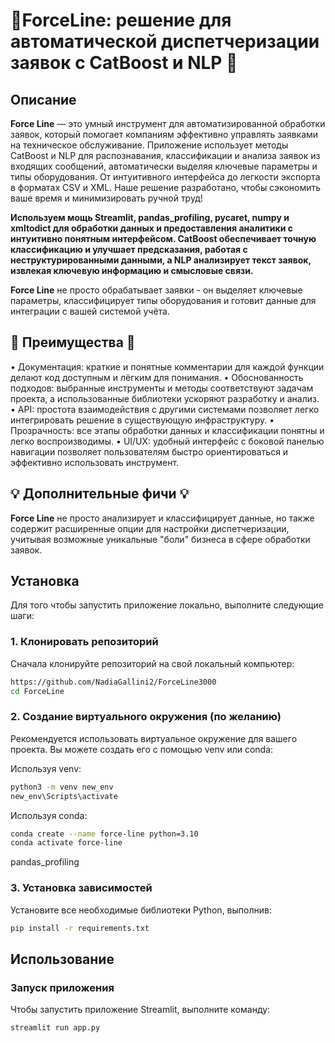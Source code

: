 ﻿# 🌟ForceLine: решение для автоматической диспетчеризации заявок с CatBoost и NLP 🌟

## Описание
**Force Line** — это умный инструмент для автоматизированной обработки заявок, который помогает компаниям эффективно управлять заявками на техническое обслуживание. Приложение использует методы CatBoost и NLP для распознавания, классификации и анализа заявок из входящих сообщений, автоматически выделяя ключевые параметры и типы оборудования. От интуитивного интерфейса до легкости экспорта в форматах CSV и XML. Наше решение разработано, чтобы сэкономить ваше время и минимизировать ручной труд!

**Используем мощь Streamlit, pandas_profiling, pycaret, numpy и xmltodict для обработки данных и предоставления аналитики с интуитивно понятным интерфейсом. CatBoost обеспечивает точную классификацию и улучшает предсказания, работая с неструктурированными данными, а NLP анализирует текст заявок, извлекая ключевую информацию и смысловые связи.**

**Force Line** не просто обрабатывает заявки - он выделяет ключевые параметры, классифицирует типы оборудования и готовит данные для интеграции с вашей системой учёта.

## 📝 Преимущества 📝
• Документация: краткие и понятные комментарии для каждой функции делают код доступным и лёгким для понимания.
• Обоснованность подходов: выбранные инструменты и методы соответствуют задачам проекта, а использованные библиотеки ускоряют разработку и анализ.
• API: простота взаимодействия с другими системами позволяет легко интегрировать решение в существующую инфраструктуру.
• Прозрачность: все этапы обработки данных и классификации понятны и легко воспроизводимы.
• UI/UX: удобный интерфейс с боковой панелью навигации позволяет пользователям быстро ориентироваться и эффективно использовать инструмент.

## 💡 Дополнительные фичи 💡
**Force Line**  не просто анализирует и классифицирует данные, но также содержит расширенные опции для настройки диспетчеризации, учитывая возможные уникальные "боли" бизнеса в сфере обработки заявок.

## Установка

Для того чтобы запустить приложение локально, выполните следующие шаги:

### 1. Клонировать репозиторий
Сначала клонируйте репозиторий на свой локальный компьютер:

```bash
https://github.com/NadiaGallini2/ForceLine3000
cd ForceLine
```

### 2. Создание виртуального окружения (по желанию)
Рекомендуется использовать виртуальное окружение для вашего проекта. Вы можете создать его с помощью venv или conda:

Используя venv:
```bash
python3 -m venv new_env
new_env\Scripts\activate
```
Используя conda:
```bash
conda create --name force-line python=3.10
conda activate force-line
```


pandas_profiling

### 3. Установка зависимостей
Установите все необходимые библиотеки Python, выполнив:
```bash
pip install -r requirements.txt
```

## Использование
### Запуск приложения
Чтобы запустить приложение Streamlit, выполните команду:

```bash
streamlit run app.py
```
